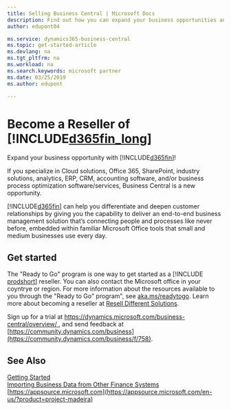 ```yaml
---
title: Selling Business Central | Microsoft Docs
description: Find out how you can expand your business opportunities and become a Microsoft partner and Business Central reseller.
author: edupont04

ms.service: dynamics365-business-central
ms.topic: get-started-article
ms.devlang: na
ms.tgt_pltfrm: na
ms.workload: na
ms.search.keywords: microsoft partner
ms.date: 03/25/2019
ms.author: edupont

---
```

# Become a Reseller of [!INCLUDE[d365fin_long](includes/d365fin_long_md.md)]
Expand your business opportunity with [!INCLUDE[d365fin](includes/d365fin_md.md)]!  

If you specialize in Cloud solutions, Office 365, SharePoint, industry solutions, analytics, ERP, CRM, accounting software, and/or business process optimization software/services, Business Central is a new opportunity.   

[!INCLUDE[d365fin](includes/d365fin_md.md)] can help you differentiate and deepen customer relationships by giving you the capability to deliver an end-to-end business management solution that’s connecting people and processes like never before, embedded within familiar Microsoft Office tools that small and medium businesses use every day.  

## Get started

The "Ready to Go" program is one way to get started as a [!INCLUDE [prodshort](includes/prodshort.md)] reseller. You can also contact the Microsoft office in your coyntrye or region. For more information about the resources available to you through the "Ready to Go" program", see [aka.ms/readytogo](https://aka.ms/readytogo). Learn more about becoming a reseller at [Resell Different Solutions](/dynamics365/business-central/dev-itpro/developer/readiness/readiness-reseller).  

Sign up for a trial at [https://dynamics.microsoft.com/business-central/overview/
](https://dynamics.microsoft.com/en-us/business-central/overview/
), and send feedback at [https://community.dynamics.com/business](https://community.dynamics.com/business/f/758).  

## See Also

[Getting Started](product-get-started.md)  
[Importing Business Data from Other Finance Systems](across-import-data-configuration-packages.md)  
[https://appsource.microsoft.com](https://appsource.microsoft.com/en-us/?product=project-madeira)  
